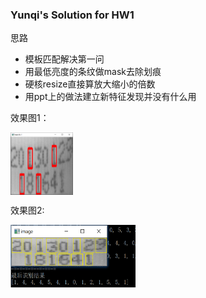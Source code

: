 ### Yunqi's Solution for HW1
思路
- 模板匹配解决第一问
- 用最低亮度的条纹做mask去除划痕
- 硬核resize直接算放大缩小的倍数
- 用ppt上的做法建立新特征发现并没有什么用

效果图1：

<img src="./1.png" width = "100" height = "100" div align=center />


效果图2:

<img src="./2.png" width = "200" height = "100" div align=center />


